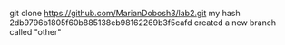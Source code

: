 git clone https://github.com/MarianDobosh3/lab2.git
my hash 2db9796b1805f60b885138eb98162269b3f5cafd
created a new branch called "other"
